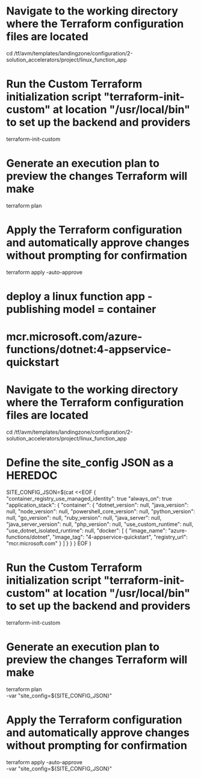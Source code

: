 # Navigate to the working directory where the Terraform configuration files are located
cd /tf/avm/templates/landingzone/configuration/2-solution_accelerators/project/linux_function_app

# Run the Custom Terraform initialization script "terraform-init-custom" at location "/usr/local/bin" to set up the backend and providers
terraform-init-custom

# Generate an execution plan to preview the changes Terraform will make
terraform plan

# Apply the Terraform configuration and automatically approve changes without prompting for confirmation
terraform apply -auto-approve



# deploy a linux function app - publishing model = container
# mcr.microsoft.com/azure-functions/dotnet:4-appservice-quickstart

# Navigate to the working directory where the Terraform configuration files are located
cd /tf/avm/templates/landingzone/configuration/2-solution_accelerators/project/linux_function_app

# Define the site_config JSON as a HEREDOC
SITE_CONFIG_JSON=$(cat <<EOF
{
  "container_registry_use_managed_identity": true
  "always_on": true
  "application_stack": {
    "container": {
      "dotnet_version": null,
      "java_version": null,
      "node_version": null,
      "powershell_core_version": null,
      "python_version": null,
      "go_version": null,
      "ruby_version": null,
      "java_server": null,
      "java_server_version": null,
      "php_version": null,
      "use_custom_runtime": null,
      "use_dotnet_isolated_runtime": null,
      "docker": [
        {
          "image_name": "azure-functions/dotnet",
          "image_tag": "4-appservice-quickstart",
          "registry_url": "mcr.microsoft.com"
        }
      ]
    }
  }
}
EOF
)



# Run the Custom Terraform initialization script "terraform-init-custom" at location "/usr/local/bin" to set up the backend and providers
terraform-init-custom

# Generate an execution plan to preview the changes Terraform will make
terraform plan \
-var "site_config=${SITE_CONFIG_JSON}"

# Apply the Terraform configuration and automatically approve changes without prompting for confirmation
terraform apply -auto-approve \
-var "site_config=${SITE_CONFIG_JSON}"

